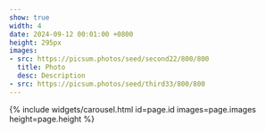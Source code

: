 ```yaml
---
show: true
width: 4
date: 2024-09-12 00:01:00 +0800
height: 295px
images:
- src: https://picsum.photos/seed/second22/800/800
  title: Photo
  desc: Description
- src: https://picsum.photos/seed/third33/800/800
---
```


{% include widgets/carousel.html id=page.id images=page.images height=page.height %}

